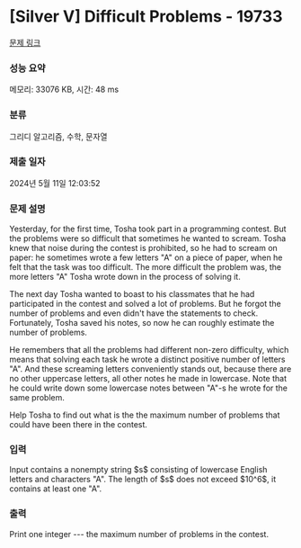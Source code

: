# [Silver V] Difficult Problems - 19733 

[문제 링크](https://www.acmicpc.net/problem/19733) 

### 성능 요약

메모리: 33076 KB, 시간: 48 ms

### 분류

그리디 알고리즘, 수학, 문자열

### 제출 일자

2024년 5월 11일 12:03:52

### 문제 설명

<p>Yesterday, for the first time, Tosha took part in a programming contest. But the problems were so difficult that sometimes he wanted to scream. Tosha knew that noise during the contest is prohibited, so he had to scream on paper: he sometimes wrote a few letters "A" on a piece of paper, when he felt that the task was too difficult. The more difficult the problem was, the more letters "A" Tosha wrote down in the process of solving it.</p>

<p>The next day Tosha wanted to boast to his classmates that he had participated in the contest and solved a lot of problems. But he forgot the number of problems and even didn't have the statements to check. Fortunately, Tosha saved his notes, so now he can roughly estimate the number of problems. </p>

<p>He remembers that all the problems had different non-zero difficulty, which means that solving each task he wrote a distinct positive number of letters "A". And these screaming letters conveniently stands out, because there are no other uppercase letters, all other notes he made in lowercase. Note that he could write down some lowercase notes between "A"-s he wrote for the same problem.</p>

<p>Help Tosha to find out what is the the maximum number of problems that could have been there in the contest.</p>

### 입력 

 <p>Input contains a nonempty string $s$ consisting of lowercase English letters and characters "A". The length of $s$ does not exceed $10^6$, it contains at least one "A".</p>

### 출력 

 <p>Print one integer --- the maximum number of problems in the contest.</p>

